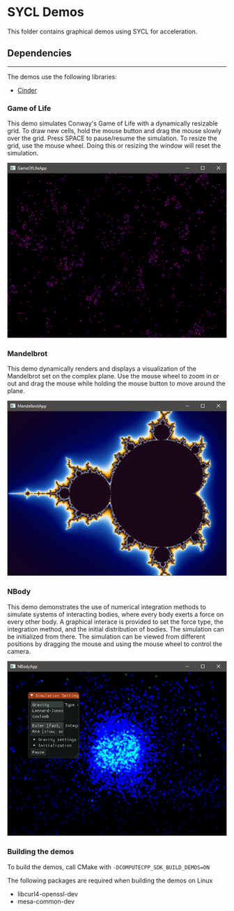 # SYCL Demos
This folder contains graphical demos using SYCL for acceleration.

## Dependencies
---
The demos use the following libraries:
* [Cinder](https://www.libcinder.org/)

### Game of Life
This demo simulates Conway's Game of Life with a dynamically resizable grid.
To draw new cells, hold the mouse button and drag the mouse slowly over the
grid. Press SPACE to pause/resume the simulation. To resize the grid, use the
mouse wheel. Doing this or resizing the window will reset the simulation.

![game-of-life](images/gameoflife.png)

### Mandelbrot
This demo dynamically renders and displays a visualization of the Mandelbrot
set on the complex plane. Use the mouse wheel to zoom in or out and drag the
mouse while holding the mouse button to move around the plane.

![mandelbrot](images/mandelbrot.png)

### NBody
This demo demonstrates the use of numerical integration methods to simulate
systems of interacting bodies, where every body exerts a force on every other
body. A graphical interace is provided to set the force type, the integration
method, and the initial distribution of bodies. The simulation can be
initialized from there. The simulation can be viewed from different positions
by dragging the mouse and using the mouse wheel to control the camera.

![nbody](images/nbody.png)

### Building the demos
To build the demos, call CMake with `-DCOMPUTECPP_SDK_BUILD_DEMOS=ON`

The following packages are required when building the demos on Linux
- libcurl4-openssl-dev
- mesa-common-dev
